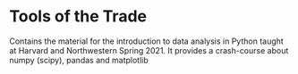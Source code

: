 # Tools of the Trade

Contains the material for the introduction to data analysis in Python taught at Harvard and Northwestern Spring 2021. It provides a crash-course about numpy (scipy), pandas and matplotlib
